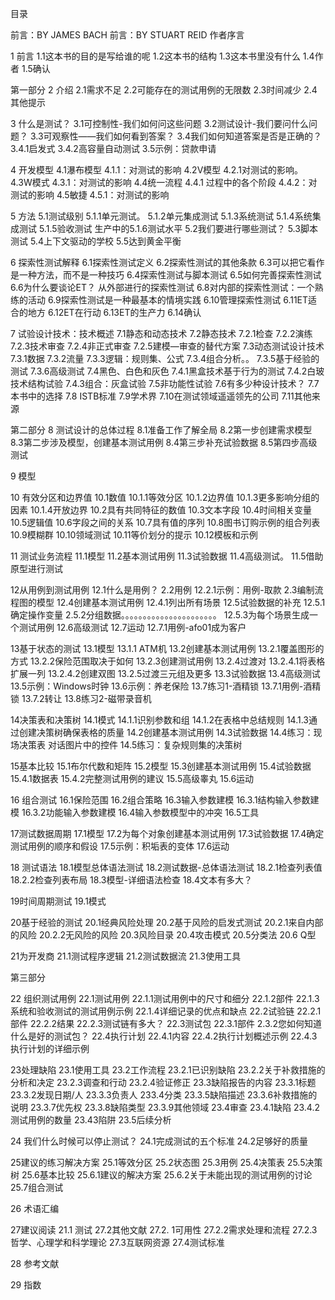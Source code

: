 目录

前言：BY JAMES BACH
前言：BY STUART REID
作者序言

1 前言
1.1这本书的目的是写给谁的呢
1.2这本书的结构
1.3这本书里没有什么
1.4作者
1.5确认

第一部分
2 介绍
2.1需求不足
2.2可能存在的测试用例的无限数
2.3时间减少
2.4其他提示

3 什么是测试？
3.1可控制性-我们如何问这些问题
3.2测试设计-我们要问什么问题？
3.3可观察性——我们如何看到答案？
3.4我们如何知道答案是否是正确的？
3.4.1启发式
3.4.2高容量自动测试
3.5示例：贷款申请

4 开发模型
4.1瀑布模型
4.1.1：对测试的影响
4.2V模型
4.2.1对测试的影响。
4.3W模式
4.3.1：对测试的影响
4.4统一流程
4.4.1 过程中的各个阶段
4.4.2：对测试的影响
4.5敏捷
4.5.1：对测试的影响

5 方法
5.1测试级别
5.1.1单元测试。
5.1.2单元集成测试
5.1.3系统测试
5.1.4系统集成测试
5.1.5验收测试
生产中的5.1.6测试水平
5.2我们要进行哪些测试？
5.3脚本测试
5.4上下文驱动的学校
5.5达到黄金平衡

6 探索性测试解释
6.1探索性测试定义
6.2探索性测试的其他条款
6.3可以把它看作是一种方法，而不是一种技巧
6.4探索性测试与脚本测试
6.5如何完善探索性测试
6.6为什么要谈论ET？
从外部进行的探索性测试
6.8对内部的探索性测试：一个熟练的活动
6.9探索性测试是一种最基本的情境实践
6.10管理探索性测试
6.11ET适合的地方
6.12ET在行动
6.13ET的生产力
6.14确认

7 试验设计技术：技术概述
7.1静态和动态技术
7.2静态技术
7.2.1检查
7.2.2演练
7.2.3技术审查
7.2.4非正式审查
7.2.5建模—审查的替代方案
7.3动态测试设计技术
7.3.1数据
7.3.2流量
7.3.3逻辑：规则集、公式
7.3.4组合分析。。
7.3.5基于经验的测试
7.3.6高级测试
7.4黑色、白色和灰色
7.4.1黑盒技术基于行为的测试
7.4.2白玻技术结构试验
7.4.3组合：灰盒试验
7.5非功能性试验
7.6有多少种设计技术？
7.7本书中的选择
7.8 ISTB标准
7.9学术界
7.10在测试领域遥遥领先的公司
7.11其他来源


第二部分
8 测试设计的总体过程
8.1准备工作了解全局
8.2第一步创建需求模型
8.3第二步涉及模型，创建基本测试用例
8.4第三步补充试验数据
8.5第四步高级测试

9 模型

10 有效分区和边界值
10.1数值
10.1.1等效分区
10.1.2边界值
10.1.3更多影响分组的因素
10.1.4开放边界
10.2具有共同特征的数值
10.3文本字段
10.4时间相关变量
10.5逻辑值
10.6字段之间的关系
10.7具有值的序列
10.8图书订购示例的组合列表
10.9模糊群
10.10领域测试
10.11等价划分的提示
10.12模板和示例

11 测试业务流程
11.1模型
11.2基本测试用例
11.3试验数据
11.4高级测试。
11.5借助原型进行测试

12从用例到测试用例
12.1什么是用例？
2.2用例
12.2.1示例：用例-取款
2.3编制流程图的模型
12.4创建基本测试用例
12.4.1列出所有场景
12.5试验数据的补充
12.5.1确定操作变量
2.5.2分组数据。。。。。。。。。。。。。。。。。。。。。。
12.5.3为每个场景生成一个测试用例
12.6高级测试
12.7运动
12.7.1用例-afo01成为客户

13基于状态的测试
13.1模型
13.1.1 ATM机
13.2创建基本测试用例
13.2.1覆盖图形的方式
13.2.2保险范围取决于如何
13.2.3创建测试用例
13.2.4过渡对
13.2.4.1将表格扩展一列
13.2.4.2创建双图
13.2.5过渡三元组及更多
13.3试验数据
13.4高级测试
13.5示例：Windows时钟
13.6示例：养老保险
13.7练习1-酒精锁
13.7.1用例-酒精锁
13.7.2转让
13.8练习2-磁带录音机

14决策表和决策树
14.1模式
14.1.1识别参数和组
14.1.2在表格中总结规则
14.1.3通过创建决策树确保表格的质量
14.2创建基本测试用例
14.3试验数据
14.4练习：现场决策表
      对话图片中的控件
14.5练习：复杂规则集的决策树

15基本比较
15.1布尔代数和矩阵
15.2模型
15.3创建基本测试用例
15.4试验数据
15.4.1数据表
15.4.2完整测试用例的建议
15.5高级睾丸
15.6运动

16 组合测试
16.1保险范围
16.2组合策略
16.3输入参数建模
16.3.1结构输入参数建模
16.3.2功能输入参数建模
16.4输入参数模型中的冲突
16.5工具

17测试数据周期
17.1模型
17.2为每个对象创建基本测试用例
17.3试验数据
17.4确定测试用例的顺序和假设
17.5示例：积垢表的变体
17.6运动

18 测试语法
18.1模型总体语法测试
18.2测试数据-总体语法测试
18.2.1检查列表值
18.2.2检查列表布局
18.3模型-详细语法检查
18.4文本有多大？

19时间周期测试
19.1模式

20基于经验的测试
20.1经典风险处理
20.2基于风险的启发式测试
20.2.1来自内部的风险
20.2.2无风险的风险
20.3风险目录
20.4攻击模式
20.5分类法
20.6 Q型

21为开发商
21.1测试程序逻辑
21.2测试数据流
21.3使用工具


第三部分 

22 组织测试用例
22.1测试用例
22.1.1测试用例中的尺寸和细分
22.1.2部件
22.1.3系统和验收测试的测试用例示例
22.1.4详细记录的优点和缺点
22.2试验链
22.2.1部件
22.2.2结果
22.2.3测试链有多大？
22.3测试包
22.3.1部件
2.3.2您如何知道什么是好的测试包？
22.4执行计划
22.4.1内容
22.4.2执行计划概述示例
22.4.3执行计划的详细示例

23处理缺陷
23.1使用工具
23.2工作流程
23.2.1已识别缺陷
23.2.2关于补救措施的分析和决定
23.2.3调查和行动
23.2.4验证修正
23.3缺陷报告的内容
23.3.1标题
23.3.2发现日期/人
23.3.3负责人
233.4分类
23.3.5缺陷描述
23.3.6补救措施的说明
23.3.7优先权
23.3.8缺陷类型
23.3.9其他领域
23.4审查
23.4.1缺陷
23.4.2测试用例的数量
23.43陷阱
23.5后续分析

24 我们什么时候可以停止测试？
24.1完成测试的五个标准
24.2足够好的质量

25建议的练习解决方案
25.1等效分区
25.2状态图
25.3用例
25.4决策表
25.5决策树
25.6基本比较
25.6.1建议的解决方案
25.6.2关于未能出现的测试用例的讨论
25.7组合测试

26 术语汇编

27建议阅读
21.1 测试
27.2其他文献
27.2. 1可用性
27.2.2需求处理和流程
27.2.3哲学、心理学和科学理论
27.3互联网资源
27.4测试标准

28 参考文献

29 指数